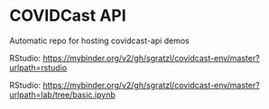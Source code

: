 # COVIDCast API

Automatic repo for hosting covidcast-api demos

RStudio: https://mybinder.org/v2/gh/sgratzl/covidcast-env/master?urlpath=rstudio

RStudio: https://mybinder.org/v2/gh/sgratzl/covidcast-env/master?urlpath=lab/tree/basic.ipynb
